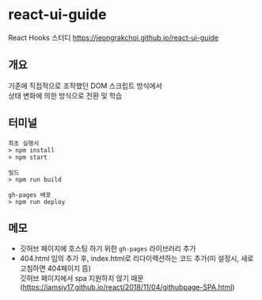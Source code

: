 # react-ui-guide

React Hooks 스터디
https://jeongrakchoi.github.io/react-ui-guide

## 개요

기존에 직접적으로 조작했던 DOM 스크립트 방식에서  
상태 변화에 의한 방식으로 전환 및 학습

## 터미널

```
최초 실행시
> npm install
> npm start

빌드
> npm run build

gh-pages 배포
> npm run deploy
```

## 메모

- 깃허브 페이지에 호스팅 하기 위한 `gh-pages` 라이브러리 추가
- 404.html 임의 추가 후, index.html로 리다이렉션하는 코드 추가(미 설정시, 새로고침하면 404페이지 뜸)  
  깃허브 페이지에서 spa 지원하지 않기 때문  
  (https://iamsjy17.github.io/react/2018/11/04/githubpage-SPA.html)

